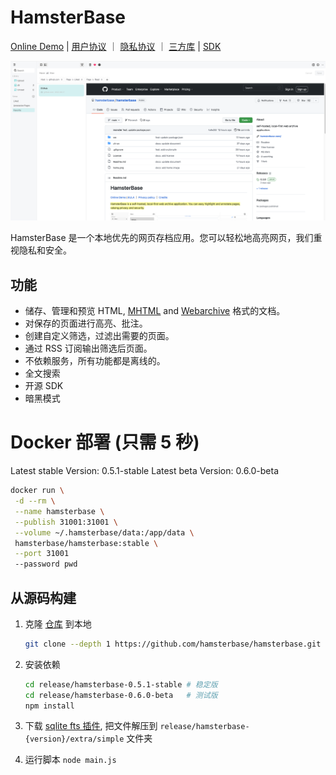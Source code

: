 # HamsterBase

[Online Demo](https://hamsterbase.onrender.com) | [用户协议](https://hamsterbase.com/zh/docs/legal/eula/000.html) ｜ [隐私协议](https://hamsterbase.com/zh/docs/legal/privacy/000.html) ｜ [三方库](https://hamsterbase.com/zh/docs/legal/credits.html) | [SDK](https://www.npmjs.com/package/@hamsterbase/sdk)

![](https://raw.githubusercontent.com/hamsterbase/hamsterbase/main/home.png)

HamsterBase 是一个本地优先的网页存档应用。您可以轻松地高亮网页，我们重视隐私和安全。

## 功能

- 储存、管理和预览 HTML, [MHTML](https://en.wikipedia.org/wiki/MHTML) and [Webarchive](https://en.wikipedia.org/wiki/Webarchive) 格式的文档。
- 对保存的页面进行高亮、批注。
- 创建自定义筛选，过滤出需要的页面。
- 通过 RSS 订阅输出筛选后页面。
- 不依赖服务，所有功能都是离线的。
- 全文搜索
- 开源 SDK
- 暗黑模式

# Docker 部署 (只需 5 秒)

Latest stable Version: 0.5.1-stable Latest beta Version: 0.6.0-beta

```bash
docker run \
 -d --rm \
 --name hamsterbase \
 --publish 31001:31001 \
 --volume ~/.hamsterbase/data:/app/data \
 hamsterbase/hamsterbase:stable \
 --port 31001
 --password pwd
```

## 从源码构建

1. 克隆 [仓库](https://github.com/hamsterbase/hamsterbase) 到本地

   ```bash
   git clone --depth 1 https://github.com/hamsterbase/hamsterbase.git
   ```

2. 安装依赖

   ```bash
   cd release/hamsterbase-0.5.1-stable # 稳定版
   cd release/hamsterbase-0.6.0-beta   # 测试版
   npm install
   ```

3. 下载 [sqlite fts 插件](https://github.com/wangfenjin/simple/releases), 把文件解压到 `release/hamsterbase-{version}/extra/simple` 文件夹
4. 运行脚本 `node main.js`
